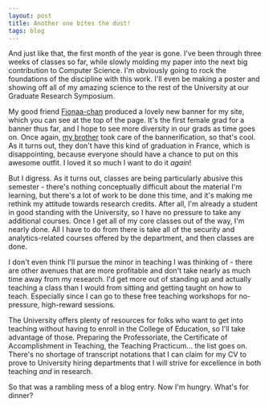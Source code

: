 ```yaml
---
layout: post
title: Another one bites the dust!
tags: blog
---
```


And just like that, the first month of the year is gone. I've been through three weeks of classes so far, while slowly molding my paper into the next big contribution to Computer Science. I'm obviously going to rock the foundations of the discipline with this work. I'll even be making a poster and showing off all of my amazing science to the rest of the University at our Graduate Research Symposium.

My good friend <a href="http://fionaa-chan.deviantart.com">Fionaa-chan</a> produced a lovely new banner for my site, which you can see at the top of the page. It's the first female grad for a banner thus far, and I hope to see more diversity in our grads as time goes on. Once again, <a href="http://ihara.deviantart.com">my brother</a> took care of the bannerification, so that's cool. As it turns out, they don't have this kind of graduation in France, which is disappointing, because everyone should have a chance to put on this awesome outfit. I loved it so much I want to do it <i>again</i>!

But I digress. As it turns out, classes are being particularly abusive this semester - there's nothing conceptually difficult about the material I'm learning, but there's a lot of work to be done this time, and it's making me rethink my attitude towards research credits. After all, I'm already a student in good standing with the University, so I have no pressure to take any additional courses. Once I get all of my core classes out of the way, I'm nearly done. All I have to do from there is take all of the security and analytics-related courses offered by the department, and then classes are done.

I don't even think I'll pursue the minor in teaching I was thinking of - there are other avenues that are more profitable and don't take nearly as much time away from my research. I'd get more out of standing up and actually teaching a class than I would from sitting and getting taught on how to teach. Especially since I can go to these free teaching workshops for no-pressure, high-reward sessions.

The University offers plenty of resources for folks who want to get into teaching without having to enroll in the College of Education, so I'll take advantage of those. Preparing the Professoriate, the Certificate of Accomplishment in Teaching, the Teaching Practicum... the list goes on. There's no shortage of transcript notations that I can claim for my CV to prove to University hiring departments that I will strive for excellence in both teaching <i>and</i> in research.

So that was a rambling mess of a blog entry. Now I'm hungry. What's for dinner?
